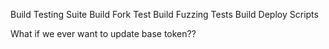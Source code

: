 Build Testing Suite
Build Fork Test
Build Fuzzing Tests
Build Deploy Scripts



What if we ever want to update base token??

